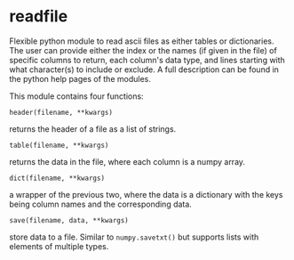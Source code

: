 readfile
========

Flexible python module to read ascii files as either tables or dictionaries. The user can provide either the index or the names (if given in the file) of specific columns to return, each column's data type, and lines starting with what character(s) to include or exclude. A full description can be found in the python help pages of the modules.

This module contains four functions:

    header(filename, **kwargs)
returns the header of a file as a list of strings.

    table(filename, **kwargs)
returns the data in the file, where each column is a numpy array.

    dict(filename, **kwargs)
a wrapper of the previous two, where the data is a dictionary with the keys being column names and the corresponding data.

    save(filename, data, **kwargs)
store data to a file. Similar to `numpy.savetxt()` but supports lists with elements of multiple types.